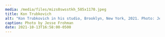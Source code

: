 ```yaml
---
media: /media/files/mizs8swsstkh_585x1170.jpeg
title: Kon Trubkovich
alt: "Kon Trubkovich in his studio, Brooklyn, New York, 2021. Photo: Jesse Frohman"
caption: Photo by Jesse Frohman
date: 2021-10-13T16:58:00-0500
---
```

